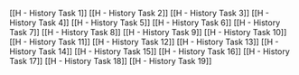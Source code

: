 [[H - History Task 1]]
[[H - History Task 2]]
[[H - History Task 3]]
[[H - History Task 4]]
[[H - History Task 5]]
[[H - History Task 6]]
[[H - History Task 7]]
[[H - History Task 8]]
[[H - History Task 9]]
[[H - History Task 10]]
[[H - History Task 11]]
[[H - History Task 12]]
[[H - History Task 13]]
[[H - History Task 14]]
[[H - History Task 15]]
[[H - History Task 16]]
[[H - History Task 17]]
[[H - History Task 18]]
[[H - History Task 19]]